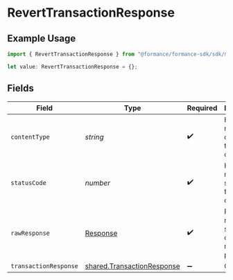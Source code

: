 # RevertTransactionResponse

## Example Usage

```typescript
import { RevertTransactionResponse } from "@formance/formance-sdk/sdk/models/operations";

let value: RevertTransactionResponse = {};
```

## Fields

| Field                                                                           | Type                                                                            | Required                                                                        | Description                                                                     |
| ------------------------------------------------------------------------------- | ------------------------------------------------------------------------------- | ------------------------------------------------------------------------------- | ------------------------------------------------------------------------------- |
| `contentType`                                                                   | *string*                                                                        | :heavy_check_mark:                                                              | HTTP response content type for this operation                                   |
| `statusCode`                                                                    | *number*                                                                        | :heavy_check_mark:                                                              | HTTP response status code for this operation                                    |
| `rawResponse`                                                                   | [Response](https://developer.mozilla.org/en-US/docs/Web/API/Response)           | :heavy_check_mark:                                                              | Raw HTTP response; suitable for custom response parsing                         |
| `transactionResponse`                                                           | [shared.TransactionResponse](../../../sdk/models/shared/transactionresponse.md) | :heavy_minus_sign:                                                              | OK                                                                              |